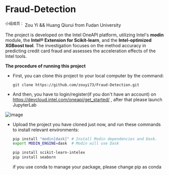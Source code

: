 # Fraud-Detection
<sup>小组成员：</sup> Zou Yi && Huang Qiurui from Fudan University </br>


The project is developed on the Intel OneAPI platform, utilizing Intel's **modin** module, the **Intel® Extension for Scikit-learn**, and the **Intel-optimized XGBoost tool**. The investigation focuses on the method accuracy in predicting credit card fraud and assesses the acceleration effects of the Intel tools.

**The procedure of running this project**

- First, you can  clone this project to your local computer by the command:

  ```
  git clone https://github.com/zouyi73/Fraud-Detection.git
  ```

- And then, you have to login/register(if you don't have an account) on https://devcloud.intel.com/oneapi/get_started/ ,  after that please launch JupyterLab 

![image](https://github.com/zouyi73/Fraud-Detection/assets/98172367/725b6b76-7711-49c9-9d78-da7bbf2eb419)


- Upload the project you have cloned just now, and run these commands to install relevant environments:

  ```bash
  pip install "modin[dask]" # Install Modin dependencies and Dask.
  export MODIN_ENGINE=dask  # Modin will use Dask
  
  pip install scikit-learn-intelex
  pip install seaborn
  ```

  if you use conda to manage your package, please change pip as conda

